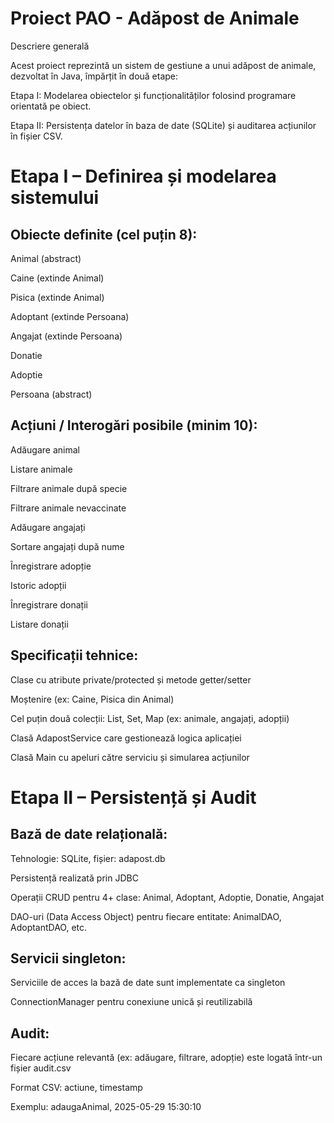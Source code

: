 # Proiect PAO - Adăpost de Animale

 Descriere generală

Acest proiect reprezintă un sistem de gestiune a unui adăpost de animale, dezvoltat în Java, împărțit în două etape:

Etapa I: Modelarea obiectelor și funcționalităților folosind programare orientată pe obiect.

Etapa II: Persistența datelor în baza de date (SQLite) și auditarea acțiunilor în fișier CSV.

# Etapa I – Definirea și modelarea sistemului

  ## Obiecte definite (cel puțin 8):

Animal (abstract)

Caine (extinde Animal)

Pisica (extinde Animal)

Adoptant (extinde Persoana)

Angajat (extinde Persoana)

Donatie

Adoptie

Persoana (abstract)

  ## Acțiuni / Interogări posibile (minim 10):

Adăugare animal

Listare animale

Filtrare animale după specie

Filtrare animale nevaccinate

Adăugare angajați

Sortare angajați după nume

Înregistrare adopție

Istoric adopții

Înregistrare donații

Listare donații

   ## Specificații tehnice:

Clase cu atribute private/protected și metode getter/setter

Moștenire (ex: Caine, Pisica din Animal)

Cel puțin două colecții: List, Set, Map (ex: animale, angajați, adopții)

Clasă AdapostService care gestionează logica aplicației

Clasă Main cu apeluri către serviciu și simularea acțiunilor

# Etapa II – Persistență și Audit

 ## Bază de date relațională:

Tehnologie: SQLite, fișier: adapost.db

Persistență realizată prin JDBC

Operații CRUD pentru 4+ clase: Animal, Adoptant, Adoptie, Donatie, Angajat

DAO-uri (Data Access Object) pentru fiecare entitate: AnimalDAO, AdoptantDAO, etc.

   ## Servicii singleton:

Serviciile de acces la bază de date sunt implementate ca singleton

ConnectionManager pentru conexiune unică și reutilizabilă

## Audit:

Fiecare acțiune relevantă (ex: adăugare, filtrare, adopție) este logată într-un fișier audit.csv

Format CSV: actiune, timestamp

Exemplu: adaugaAnimal, 2025-05-29 15:30:10
